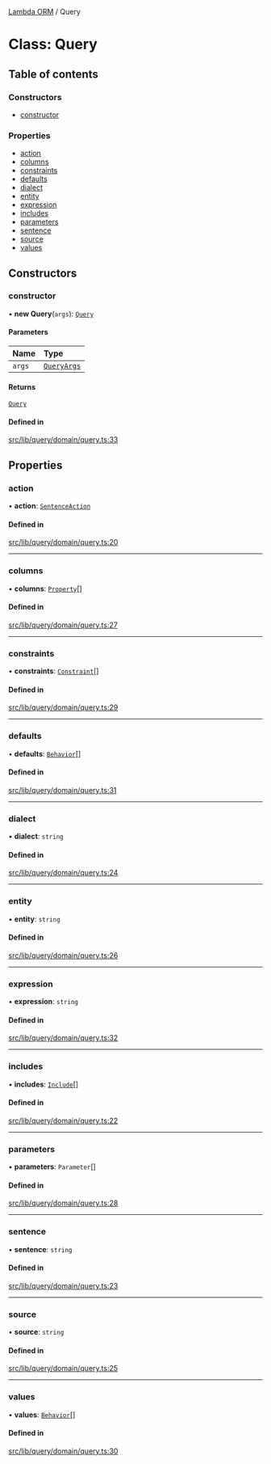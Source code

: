 [Lambda ORM](../README.md) / Query

# Class: Query

## Table of contents

### Constructors

- [constructor](Query.md#constructor)

### Properties

- [action](Query.md#action)
- [columns](Query.md#columns)
- [constraints](Query.md#constraints)
- [defaults](Query.md#defaults)
- [dialect](Query.md#dialect)
- [entity](Query.md#entity)
- [expression](Query.md#expression)
- [includes](Query.md#includes)
- [parameters](Query.md#parameters)
- [sentence](Query.md#sentence)
- [source](Query.md#source)
- [values](Query.md#values)

## Constructors

### constructor

• **new Query**(`args`): [`Query`](Query.md)

#### Parameters

| Name | Type |
| :------ | :------ |
| `args` | [`QueryArgs`](../interfaces/QueryArgs.md) |

#### Returns

[`Query`](Query.md)

#### Defined in

[src/lib/query/domain/query.ts:33](https://github.com/lambda-orm/lambdaorm/blob/4ecf1f81/src/lib/query/domain/query.ts#L33)

## Properties

### action

• **action**: [`SentenceAction`](../enums/SentenceAction.md)

#### Defined in

[src/lib/query/domain/query.ts:20](https://github.com/lambda-orm/lambdaorm/blob/4ecf1f81/src/lib/query/domain/query.ts#L20)

___

### columns

• **columns**: [`Property`](../interfaces/Property.md)[]

#### Defined in

[src/lib/query/domain/query.ts:27](https://github.com/lambda-orm/lambdaorm/blob/4ecf1f81/src/lib/query/domain/query.ts#L27)

___

### constraints

• **constraints**: [`Constraint`](../interfaces/Constraint.md)[]

#### Defined in

[src/lib/query/domain/query.ts:29](https://github.com/lambda-orm/lambdaorm/blob/4ecf1f81/src/lib/query/domain/query.ts#L29)

___

### defaults

• **defaults**: [`Behavior`](../interfaces/Behavior.md)[]

#### Defined in

[src/lib/query/domain/query.ts:31](https://github.com/lambda-orm/lambdaorm/blob/4ecf1f81/src/lib/query/domain/query.ts#L31)

___

### dialect

• **dialect**: `string`

#### Defined in

[src/lib/query/domain/query.ts:24](https://github.com/lambda-orm/lambdaorm/blob/4ecf1f81/src/lib/query/domain/query.ts#L24)

___

### entity

• **entity**: `string`

#### Defined in

[src/lib/query/domain/query.ts:26](https://github.com/lambda-orm/lambdaorm/blob/4ecf1f81/src/lib/query/domain/query.ts#L26)

___

### expression

• **expression**: `string`

#### Defined in

[src/lib/query/domain/query.ts:32](https://github.com/lambda-orm/lambdaorm/blob/4ecf1f81/src/lib/query/domain/query.ts#L32)

___

### includes

• **includes**: [`Include`](Include.md)[]

#### Defined in

[src/lib/query/domain/query.ts:22](https://github.com/lambda-orm/lambdaorm/blob/4ecf1f81/src/lib/query/domain/query.ts#L22)

___

### parameters

• **parameters**: `Parameter`[]

#### Defined in

[src/lib/query/domain/query.ts:28](https://github.com/lambda-orm/lambdaorm/blob/4ecf1f81/src/lib/query/domain/query.ts#L28)

___

### sentence

• **sentence**: `string`

#### Defined in

[src/lib/query/domain/query.ts:23](https://github.com/lambda-orm/lambdaorm/blob/4ecf1f81/src/lib/query/domain/query.ts#L23)

___

### source

• **source**: `string`

#### Defined in

[src/lib/query/domain/query.ts:25](https://github.com/lambda-orm/lambdaorm/blob/4ecf1f81/src/lib/query/domain/query.ts#L25)

___

### values

• **values**: [`Behavior`](../interfaces/Behavior.md)[]

#### Defined in

[src/lib/query/domain/query.ts:30](https://github.com/lambda-orm/lambdaorm/blob/4ecf1f81/src/lib/query/domain/query.ts#L30)
